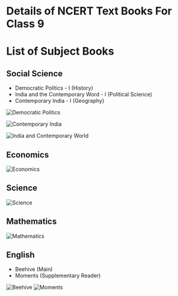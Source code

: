 # Details of NCERT Text Books For Class 9


# List of Subject Books

## Social Science
 * Democratic Politics - I (History)
 * India and the Contemporary Word - I (Political Science) 
 * Contemporary India - I (Geography)
 
 ![Democratic Politics](https://github.com/srisivan/Class-9/blob/master/books/Democratic-Plotics.jpg)
 
 
 ![Contemporary India](https://github.com/srisivan/Class-9/blob/master/books/ncert-ci.jpg)
 
 ![India and Contemporary World](https://github.com/srisivan/Class-9/blob/master/books/Contemporary-India%202.jpg)
 
## Economics

 ![Economics](https://github.com/srisivan/Class-9/blob/master/books/Economics.jpg)

## Science

 ![Science](https://github.com/srisivan/Class-9/blob/master/books/Science.jpg)

## Mathematics

 ![Mathematics](https://github.com/srisivan/Class-9/blob/master/books/Mathematics.jpg)

## English

 * Beehive (Main)
 * Moments (Supplementary Reader)
 
 ![Beehive](https://github.com/srisivan/Class-9/blob/master/books/Beehive.jpg)
 ![Moments](https://github.com/srisivan/Class-9/blob/master/books/Moments.jpg)
